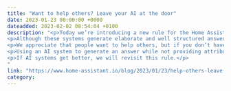 ```yaml
---
title: "Want to help others? Leave your AI at the door"
date: 2023-01-23 00:00:00 +0000
dateadded: 2023-02-02 08:54:04 +0100
description: "<p>Today we’re introducing a new rule for the Home Assistant community: it’s no longer allowed to use ChatGPT or other AI systems to help others.</p>
<p>Although these systems generate elaborate and well structured answers, they are wrong. Often they are wrong in subtle ways which only someone with the right expertise could detect. And those people wouldn’t need AI to have written that answer.</p>
<p>We appreciate that people want to help others, but if you don’t have the knowledge, leave it to someone else. Giving an incorrect answer makes things worse. You are wasting everybody’s time, including the person asking the question. Trying out an answer that doesn’t work is frustrating because you think you’re doing something wrong.</p>
<p>Using an AI system to generate an answer while not providing attribution to AI will result in a ban. If you use attribution, we will delete your post and issue a warning. This also means suggesting someone “ask ChatGPT” is not an acceptable response.</p>
<p>If AI systems get better, we will revisit this rule.</p>
"
link: "https://www.home-assistant.io/blog/2023/01/23/help-others-leave-ai-at-the-dor/"
category:
---
```

